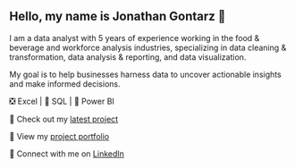 ## Hello, my name is Jonathan Gontarz 👋

I am a data analyst with 5 years of experience working in the food & beverage and workforce analysis industries, specializing in data cleaning & transformation, data analysis & reporting, and data visualization.

My goal is to help businesses harness data to uncover actionable insights and make informed decisions.

❎ Excel | 🐬 SQL | 📶 Power BI

📌 Check out my [latest project](https://github.com/jpgontarz/Power-BI-Project-HR-Analytics-Dashboard/tree/main)

📂 View my [project portfolio](https://www.datascienceportfol.io/jpgontarz)

🤝 Connect with me on [LinkedIn](https://www.linkedin.com/in/jpgontarz/)
